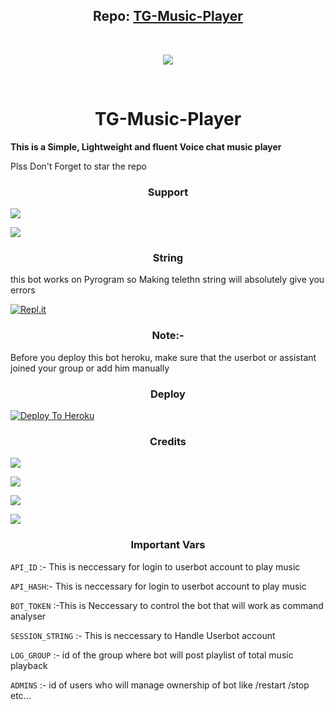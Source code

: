 <h2 align="center"><b>Repo: <a href="https://github.com/Paramatin-OP/TG-Music-Player">TG-Music-Player</a></b></h2>
<br>
<p align="center"><a href="https://t.me/MusicSupports"><img src="https://telegra.ph/file/1a6a2202e5bf677096a5f.jpg"></a></p> 
<br>
<h1 align=center >TG-Music-Player</h1>
<b>This is a Simple, Lightweight and fluent Voice chat music player</b>

Plss Don't Forget to star the repo

<h3 align=center>Support</h3>
  
<a href="https://t.me/muzikupdet"><img src="https://img.shields.io/badge/Join-Support%20Channel-red.svg?style=for-the-badge&logo=Telegram"></a>

<a href="https://t.me/musicsupports"><img src="https://img.shields.io/badge/Join-Support%20Group-blue.svg?style=for-the-badge&logo=Telegram"></a>


<h3 align=center >String</h3>

this bot works on Pyrogram so Making telethn string will absolutely give you errors
  
[![Repl.it](https://repl.it/badge/github/Paramatin-op/tg-music-ylaye&theme=midnight-purple)](https://replit.com/@ErichDaniken/Generate-Telegram-String-Session)

<h3 align=center >Note:-</h3>
  
Before you deploy this bot heroku, make sure that the userbot or assistant joined your group or add him manually

<h3 align=center >Deploy</h3>

[![Deploy To Heroku](https://www.herokucdn.com/deploy/button.svg)](https://heroku.com/deploy?template=https://github.com/Paramatin-op/tg-music-player)

<h3 align=center >Credits</h3>

  
<a href="https://github.com/subinps"><img src="https://img.shields.io/badge/SUBIN-red.svg"></a>
  
<a href="https://github.com/callsmusic"><img src="https://img.shields.io/badge/TGVC-red.svg"></a>

<a href="https://github.com/pyrogram/pyrogram"><img src="https://img.shields.io/badge/PYROGRAM-red.svg"></a>

<a href="https://github.com/MarshalX/tgcall"><img src="https://img.shields.io/badge/TGCALLS-red.svg"></a>
  

<h3 align=center >Important Vars</h3>

  
```API_ID``` :- This is neccessary for login to userbot account to play music
  
```API_HASH```:- This is neccessary for login to userbot account to play music
  
```BOT_TOKEN``` :-This is Neccessary to control the bot that will work as command analyser
  
```SESSION_STRING``` :- This is neccessary to Handle Userbot account
  
```LOG_GROUP``` :- id of the group where bot will post playlist of total music playback
  
```ADMINS``` :- id of users who will manage ownership of bot like /restart /stop etc...
  

